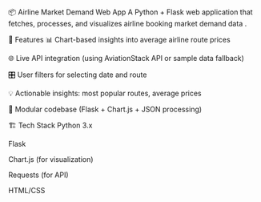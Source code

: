 📦 Airline Market Demand Web App
A Python + Flask web application that fetches, processes, and visualizes airline booking market demand data .

🚀 Features
📊 Chart-based insights into average airline route prices

🌐 Live API integration (using AviationStack API or sample data fallback)

🎛️ User filters for selecting date and route

💡 Actionable insights: most popular routes, average prices

🧩 Modular codebase (Flask + Chart.js + JSON processing)

🏗️ Tech Stack
Python 3.x

Flask

Chart.js (for visualization)

Requests (for API)

HTML/CSS


